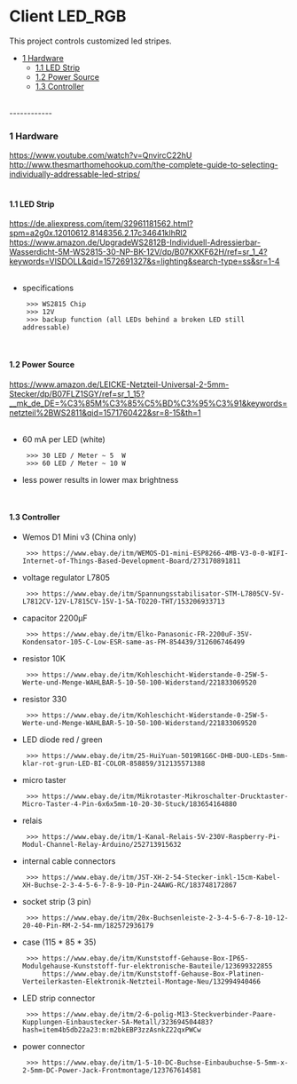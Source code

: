 # Client LED_RGB

This project controls customized led stripes.

   * <a href="#1 Hardware">1 Hardware</a>
      * <a href="#1.1 LED Strip">1.1 LED Strip</a>
      * <a href="#1.2 Power Source">1.2 Power Source</a>
      * <a href="#1.3 Controller">1.3 Controller</a>

</br>
------------
</br>

<a name="1 Hardware"></a>

### 1 Hardware

<a name="1.1 LED Strip"></a>

https://www.youtube.com/watch?v=QnvircC22hU
</br>
http://www.thesmarthomehookup.com/the-complete-guide-to-selecting-individually-addressable-led-strips/
</br>
</br>

#### 1.1 LED Strip

https://de.aliexpress.com/item/32961181562.html?spm=a2g0x.12010612.8148356.2.17c34641klhRl2
</br>
https://www.amazon.de/UpgradeWS2812B-Individuell-Adressierbar-Wasserdicht-5M-WS2815-30-NP-BK-12V/dp/B07KXKF62H/ref=sr_1_4?keywords=VISDOLL&qid=1572691327&s=lighting&search-type=ss&sr=1-4
</br>
</br>

- specifications

       >>> WS2815 Chip
       >>> 12V
       >>> backup function (all LEDs behind a broken LED still addressable)

</br>

<a name="1.2 Power Source"></a>

#### 1.2 Power Source

https://www.amazon.de/LEICKE-Netzteil-Universal-2-5mm-Stecker/dp/B07FLZ1SGY/ref=sr_1_15?__mk_de_DE=%C3%85M%C3%85%C5%BD%C3%95%C3%91&keywords=netzteil%2BWS2811&qid=1571760422&sr=8-15&th=1
</br>
</br>

- 60 mA per LED (white)

       >>> 30 LED / Meter ~ 5  W
       >>> 60 LED / Meter ~ 10 W     

- less power results in lower max brightness

</br>

<a name="1.3 Controller"></a>

#### 1.3 Controller

- Wemos D1 Mini v3 (China only)

       >>> https://www.ebay.de/itm/WEMOS-D1-mini-ESP8266-4MB-V3-0-0-WIFI-Internet-of-Things-Based-Development-Board/273170891811

- voltage regulator L7805

       >>> https://www.ebay.de/itm/Spannungsstabilisator-STM-L7805CV-5V-L7812CV-12V-L7815CV-15V-1-5A-TO220-THT/153206933713

- capacitor 2200µF

       >>> https://www.ebay.de/itm/Elko-Panasonic-FR-2200uF-35V-Kondensator-105-C-Low-ESR-same-as-FM-854439/312606746499

- resistor 10K

       >>> https://www.ebay.de/itm/Kohleschicht-Widerstande-0-25W-5-Werte-und-Menge-WAHLBAR-5-10-50-100-Widerstand/221833069520

- resistor 330

       >>> https://www.ebay.de/itm/Kohleschicht-Widerstande-0-25W-5-Werte-und-Menge-WAHLBAR-5-10-50-100-Widerstand/221833069520

- LED diode red / green

       >>> https://www.ebay.de/itm/25-HuiYuan-5019R1G6C-DHB-DUO-LEDs-5mm-klar-rot-grun-LED-BI-COLOR-858859/312135571388

- micro taster 

       >>> https://www.ebay.de/itm/Mikrotaster-Mikroschalter-Drucktaster-Micro-Taster-4-Pin-6x6x5mm-10-20-30-Stuck/183654164880

- relais

       >>> https://www.ebay.de/itm/1-Kanal-Relais-5V-230V-Raspberry-Pi-Modul-Channel-Relay-Arduino/252713915632

- internal cable connectors

       >>> https://www.ebay.de/itm/JST-XH-2-54-Stecker-inkl-15cm-Kabel-XH-Buchse-2-3-4-5-6-7-8-9-10-Pin-24AWG-RC/183748172867

- socket strip (3 pin)

       >>> https://www.ebay.de/itm/20x-Buchsenleiste-2-3-4-5-6-7-8-10-12-20-40-Pin-RM-2-54-mm/182572936179

- case (115 * 85 * 35)

       >>> https://www.ebay.de/itm/Kunststoff-Gehause-Box-IP65-Modulgehause-Kunststoff-fur-elektronische-Bauteile/123699322855 
           https://www.ebay.de/itm/Kunststoff-Gehause-Box-Platinen-Verteilerkasten-Elektronik-Netzteil-Montage-Neu/132994940466

- LED strip connector

       >>> https://www.ebay.de/itm/2-6-polig-M13-Steckverbinder-Paare-Kupplungen-Einbaustecker-5A-Metall/323694504483?hash=item4b5db22a23:m:m2bkEBP3zzAsnkZ22qxPWCw

- power connector

       >>> https://www.ebay.de/itm/1-5-10-DC-Buchse-Einbaubuchse-5-5mm-x-2-5mm-DC-Power-Jack-Frontmontage/123767614581